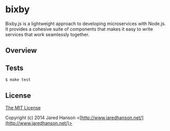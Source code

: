 # bixby

Bixby.js is a lightweight approach to developing microservices with Node.js.  It
provides a cohesive suite of components that makes it easy to write services
that work seamlessly together.

## Overview


## Tests

    $ make test

## License

[The MIT License](http://opensource.org/licenses/MIT)

Copyright (c) 2014 Jared Hanson <[http://www.jaredhanson.net/](http://www.jaredhanson.net/)>
